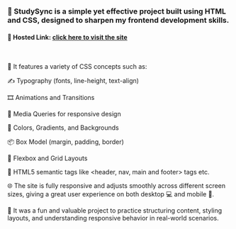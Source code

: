 <h3>📘 StudySync is a simple yet effective project built using HTML and CSS, designed to sharpen my frontend development skills.</h3>

#### 🔗 Hosted Link: [click here to visit the site](https://projectstudysync.vercel.app/)

</br>

📌 It features a variety of CSS concepts such as:

✍️ Typography (fonts, line-height, text-align)

🎞️ Animations and Transitions

📱 Media Queries for responsive design

🎨 Colors, Gradients, and Backgrounds

📦 Box Model (margin, padding, border)

🔲 Flexbox and Grid Layouts

🧱 HTML5 semantic tags like <header, nav, main and footer> tags etc.

🌐 The site is fully responsive and adjusts smoothly across different screen sizes, giving a great user experience on both desktop 💻 and mobile 📱.

🚀 It was a fun and valuable project to practice structuring content, styling layouts, and understanding responsive behavior in real-world scenarios.

